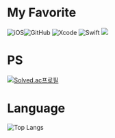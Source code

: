 # My Favorite
![iOS](https://img.shields.io/badge/iOS-000000?style=for-the-badge&logo=ios&logoColor=white)![GitHub](https://img.shields.io/badge/github-%23121011.svg?style=for-the-badge&logo=github&logoColor=white)
![Xcode](https://img.shields.io/badge/Xcode-007ACC?style=for-the-badge&logo=Xcode&logoColor=white)
![Swift](https://img.shields.io/badge/swift-F54A2A?style=for-the-badge&logo=swift&logoColor=white)
<img src="https://img.shields.io/badge/linux-FCC624?style=for-the-badge&logo=linux&logoColor=black">


# PS
[![Solved.ac프로필](http://mazassumnida.wtf/api/generate_badge?boj=ksh2000)](https://solved.ac/ksh2000)

# Language
![Top Langs](https://github-readme-stats.vercel.app/api/top-langs/?kimsunho2000=anuraghazra&layout=compact)

